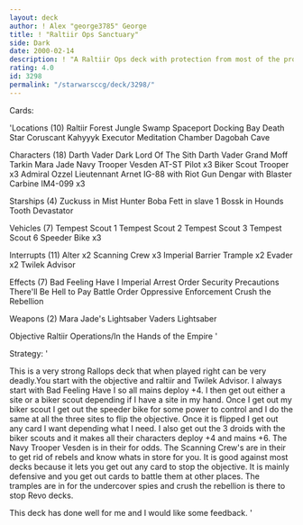 ```yaml
---
layout: deck
author: ! Alex "george3785" George
title: ! "Raltiir Ops Sanctuary"
side: Dark
date: 2000-02-14
description: ! "A Raltiir Ops deck with protection from most of the prominent deck types out there right now."
rating: 4.0
id: 3298
permalink: "/starwarsccg/deck/3298/"
---
```

Cards: 

'Locations (10)
Raltiir
Forest
Jungle
Swamp
Spaceport Docking Bay
Death Star
Coruscant
Kahyyyk
Executor Meditation Chamber
Dagobah Cave

Characters (18)
Darth Vader Dark Lord Of The Sith
Darth Vader
Grand Moff Tarkin
Mara Jade
Navy Trooper Vesden
AT-ST Pilot x3
Biker Scout Trooper x3
Admiral Ozzel
Lieutennant Arnet
IG-88 with Riot Gun
Dengar with Blaster Carbine
IM4-099 x3

Starships (4)
Zuckuss in Mist Hunter
Boba Fett in slave 1
Bossk in Hounds Tooth
Devastator

Vehicles (7)
Tempest Scout 1
Tempest Scout 2
Tempest Scout 3
Tempest Scout 6
Speeder Bike x3

Interrupts (11)
Alter x2
Scanning Crew x3
Imperial Barrier
Trample x2
Evader x2
Twilek Advisor

Effects (7)
Bad Feeling Have I
Imperial Arrest Order
Security Precautions
There'll Be Hell to Pay
Battle Order
Oppressive Enforcement
Crush the Rebellion

Weapons (2)
Mara Jade's Lightsaber
Vaders Lightsaber

Objective
Raltiir Operations/In the Hands of the Empire '

Strategy: '

This is a very strong Rallops deck that when played right can be very deadly.You start with the objective and raltiir and Twilek Advisor. I always start with Bad Feeling Have I so all mains deploy +4. I then get out either a site or a biker scout depending if I have a site in my hand. Once I get out my biker scout I get out the speeder bike for some power to control and I do the same at all the three sites to flip the objective. Once it is flipped I get out any card I want depending what I need. I also get out the 3 droids with the biker scouts and it makes all their characters deploy +4 and mains +6. The Navy Trooper Vesden is in their for odds. The Scanning Crew's are in their to get rid of rebels and know whats in store for you. It is good against most decks because it lets you get out any card to stop the objective. It is mainly defensive and you get out cards to battle them at other places. The tramples are in for the undercover spies and crush the rebellion is there to stop Revo decks.

This deck has done well for me and I would like some feedback. '
